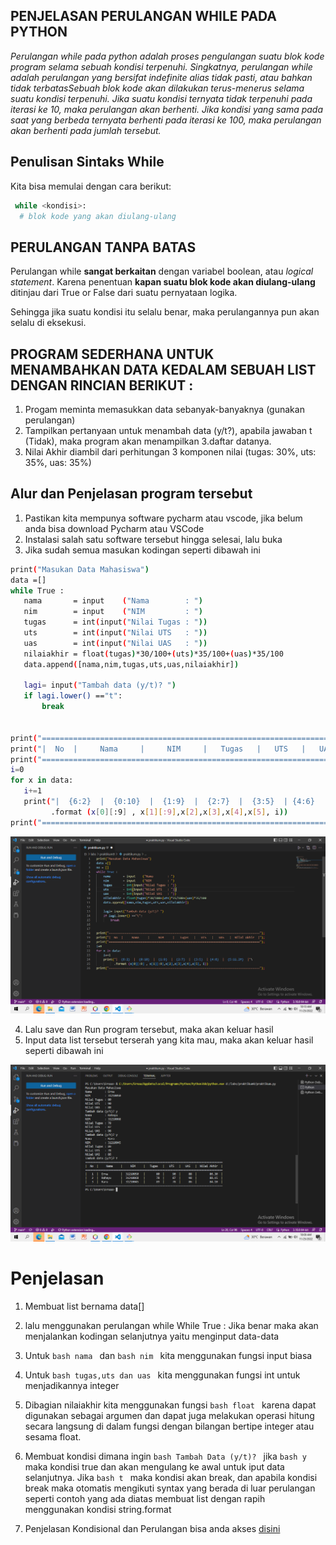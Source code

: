 ## PENJELASAN PERULANGAN WHILE PADA PYTHON
*Perulangan while pada python adalah proses pengulangan suatu blok kode program selama sebuah kondisi terpenuhi. Singkatnya, perulangan while adalah perulangan yang bersifat indefinite alias tidak pasti, atau bahkan tidak terbatasSebuah blok kode akan dilakukan terus-menerus selama suatu kondisi terpenuhi. Jika suatu kondisi ternyata tidak terpenuhi pada iterasi ke 10, maka perulangan akan berhenti. Jika kondisi yang sama pada saat yang berbeda ternyata berhenti pada iterasi ke 100, maka perulangan akan berhenti pada jumlah tersebut.*

## Penulisan Sintaks While
Kita bisa memulai dengan cara berikut:

```bash
 while <kondisi>:
  # blok kode yang akan diulang-ulang
```
  ## PERULANGAN TANPA BATAS
  Perulangan while **sangat berkaitan** dengan variabel boolean, atau *logical statement*. Karena penentuan **kapan suatu blok kode akan diulang-ulang** ditinjau dari True or False dari suatu pernyataan logika.

  Sehingga jika suatu kondisi itu selalu benar, maka perulangannya pun akan selalu di eksekusi.

## PROGRAM SEDERHANA UNTUK MENAMBAHKAN DATA KEDALAM SEBUAH LIST DENGAN RINCIAN BERIKUT :
1. Progam meminta memasukkan data sebanyak-banyaknya (gunakan perulangan)
2. Tampilkan pertanyaan untuk menambah data (y/t?), apabila jawaban t (Tidak), maka program akan menampilkan 3.daftar datanya.
3. Nilai Akhir diambil dari perhitungan 3 komponen nilai (tugas: 30%, uts: 35%, uas: 35%)

## Alur dan Penjelasan program tersebut
1. Pastikan kita mempunya software pycharm atau vscode, jika belum anda bisa download Pycharm atau VSCode
2. Instalasi salah satu software tersebut hingga selesai, lalu buka
3. Jika sudah semua masukan kodingan seperti dibawah ini

```bash 
print("Masukan Data Mahasiswa")
data =[]
while True :
   nama       = input    ("Nama        : ")
   nim        = input    ("NIM         : ")
   tugas      = int(input("Nilai Tugas : "))
   uts        = int(input("Nilai UTS   : "))
   uas        = int(input("Nilai UAS   : "))
   nilaiakhir = float(tugas)*30/100+(uts)*35/100+(uas)*35/100
   data.append([nama,nim,tugas,uts,uas,nilaiakhir])

   lagi= input("Tambah data (y/t)? ")
   if lagi.lower() =="t":
       break


print("=====================================================================================")
print("|  No  |     Nama     |     NIM     |   Tugas   |   UTS   |   UAS   |  Nilai Akhir  |")
print("=====================================================================================")
i=0
for x in data:
   i+=1
   print("|  {6:2}  |  {0:10}  |  {1:9}  |  {2:7}  |  {3:5}  | {4:6}  |  {5:11.2f}  |"\
         .format (x[0][:9] , x[1][:9],x[2],x[3],x[4],x[5], i))
print("=====================================================================================")
```

![gambar1](Screenshot/gambar1%20(2).png)

4. Lalu save dan Run program tersebut, maka akan keluar hasil
5. Input data list tersebut terserah yang kita mau, maka akan keluar hasil seperti dibawah ini

![gambar2](Screenshot/gambar1%20(1).png)

# Penjelasan
1. Membuat list bernama data[]

2. lalu menggunakan perulangan while While True : Jika benar maka akan menjalankan kodingan selanjutnya yaitu menginput data-data

3. Untuk ```bash nama ``` dan ```bash nim ``` kita menggunakan fungsi input biasa

4. Untuk ```bash tugas,uts dan uas ``` kita menggunakan fungsi int untuk menjadikannya integer

5. Dibagian nilaiakhir kita menggunakan fungsi ```bash float ``` karena dapat digunakan sebagai argumen dan dapat juga melakukan operasi hitung secara langsung di dalam fungsi dengan bilangan bertipe integer atau sesama float.

6. Membuat kondisi dimana ingin ```bash Tambah Data (y/t)? ``` jika ```bash y ``` maka kondisi true dan akan mengulang ke awal untuk iput data selanjutnya. Jika ```bash t ``` maka kondisi akan break, dan apabila kondisi break maka otomatis mengikuti syntax yang berada di luar perulangan seperti contoh yang ada diatas membuat list dengan rapih menggunakan kondisi string.format

7. Penjelasan Kondisional dan Perulangan bisa anda akses [disini](https://drive.google.com/file/d/103JBAxfEujCQ9pBUfe3mM8cJo6-CEcET/view)